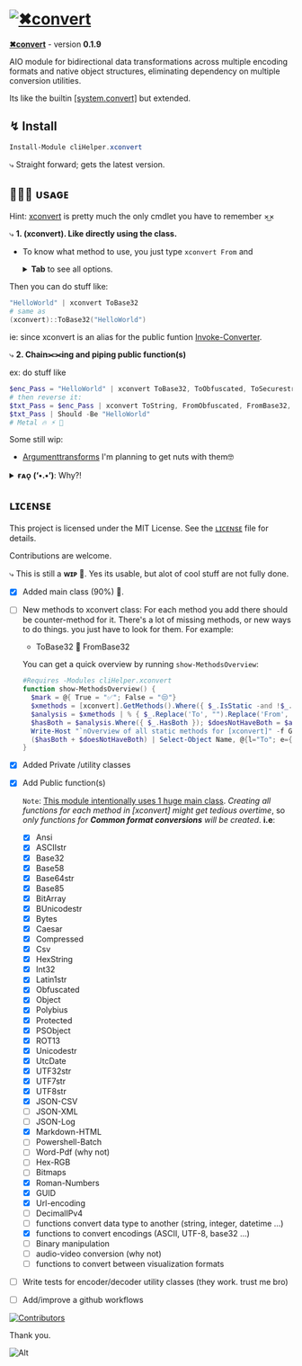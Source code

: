 # [![✖convert](https://github.com/user-attachments/assets/777c32d2-d5bc-4298-9ac9-38fc3e9c8ad9)](https://alainqtec.dev/clihelper-modules/xconvert)

<p><b><a href="https://powershellgallery.com/packages/cliHelper.xconvert">✖convert</a></b> - version <b>0.1.9</b></p>

AIO module for bidirectional data transformations across multiple encoding formats and native object structures, eliminating dependency on multiple conversion utilities.

<p>
Its like the builtin <a href="https://learn.microsoft.com/en-us/dotnet/fundamentals/runtime-libraries/system-convert">[system.convert]</a> but extended.
</br>
</p>

## ↯ Install

```PowerShell
Install-Module cliHelper.xconvert
```

⤷ Straight forward; gets the latest version.

## 🧑🏻‍💻 ᴜsᴀɢᴇ

<p>
Hint: <a href="./Public/Invoke-Converter.ps1">xconvert</a> is pretty much the only cmdlet
you have to remember ×͜×

</p>

⤷ **1. (xconvert). Like directly using the class.**

- To know what method to use, you just type `xconvert From` and <details>
  <summary><b>Tab</b> to see all options.</summary>

  xconvert From `Tab`

  gives this output

  [![from tab](https://github.com/user-attachments/assets/6a2ed842-ee1e-4b6f-8309-c483e8b0eade)](https://alainqtec.dev/clihelper-modules/xconvert)

  `or` xconvert To `Tab`

  [![to tab](https://github.com/user-attachments/assets/b7168891-deb2-42f9-8c44-af2f17bc174e)](https://alainqtec.dev/clihelper-modules/xconvert)

</details>

Then you can do stuff like:

```PowerShell
"HelloWorld" | xconvert ToBase32
# same as
(xconvert)::ToBase32("HelloWorld")
```

<p>
ie: since xconvert is an alias for the public funtion <a href="./Public/Invoke-Converter.ps1">Invoke-Converter</a>.
</p>

⤷ **2. Chain⫘⫘ing and piping public function(s)**

ex: do stuff like

```PowerShell
$enc_Pass = "HelloWorld" | xconvert ToBase32, ToObfuscated, ToSecurestring
# then reverse it:
$txt_Pass = $enc_Pass | xconvert ToString, FromObfuscated, FromBase32, ToUTF8str
$txt_Pass | Should -Be "HelloWorld"
# Metal 🔥 ⚡︎ 🤘
```

Some still wip:

- [Argumenttransforms](https://learn.microsoft.com/en-us/dotnet/api/system.management.automation.argumenttransformationattribute)
  I'm planning to get nuts with them🤓

<details>
  <summary><b>ғᴀᴏ̨ (‘•.•’)</b>: Why?!</summary>

⤷ **PowerShell has limited built-in Support for Some Formats**.

<p>
For me, this is like a fun and AIO solution to extend that
functionality.
</p>

- While PowerShell excels at handling common file formats(JSON, XML, CSV) and
  [data types](https://learn.microsoft.com/en-us/powershell/scripting/lang-spec/chapter-06?view=powershell-7.4),
  users may find limited built-in support for less common file types,
  necessitating additional modules.

  `Example`: Converting excel Files often result in
  [corrupted files](https://forums.powershell.org/t/converting-excel-files-in-powershell/10807).

The goal is simple, to make [xconvert] the <b>best module to convert</b> objects
in powershell.

</details>

## ʟɪᴄᴇɴsᴇ

This project is licensed under the MIT License. See the
[ʟɪᴄᴇɴsᴇ](https://alain.MIT-license.org) file for details.

<!-- ## sᴘᴏɴsᴏʀ?

If this tool saves your time and you want to support me;
<a href="https://www.paypal.com/donate/?hosted_button_id=3LA3EUKRU6722">
<img src="https://img.shields.io/static/v1?logo=paypal&label=PayPal&logoColor=white&message=donate to alain&color=00457C"/>
</a>

[You can also share ideas, and provide feedback](https://github.com/chadnpc/cliHelper.xconvert/discussions/1). -->

Contributions are welcome.

⤷ This is still a **ᴡɪᴘ 🚧**. Yes its usable, but alot of cool stuff are not
fully done.

- [x] Added main class (90%) 🎉.
- [ ] New methods to xconvert class: For each method you add there should be
      counter-method for it. There's a lot of missing methods, or new ways to do
      things. you just have to look for them. For example:
  - ToBase32 💱 FromBase32

  You can get a quick overview by running `show-MethodsOverview`:

  ```PowerShell
  #Requires -Modules cliHelper.xconvert
  function show-MethodsOverview() {
    $mark = @{ True = "✅"; False = "😒"}
    $xmethods = [xconvert].GetMethods().Where({ $_.IsStatic -and !$_.IsHideBySig }).name | Sort-Object -Unique;
    $analysis = $xmethods | % { $_.Replace('To', "").Replace('From', "") } | Sort-Object -Unique | Select-Object @{l="Name"; e={$_} }, @{l='HasBoth'; e={ $xmethods -contains "To$_" -and $xmethods -contains "From$_" }};
    $hasBoth = $analysis.Where({ $_.HasBoth }); $doesNotHaveBoth = $analysis.Where({ !$_.HasBoth });
    Write-Host "`nOverview of all static methods for [xconvert]" -f Green;
    ($hasBoth + $doesNotHaveBoth) | Select-Object Name, @{l="To"; e={ $mark[[string]($xmethods -contains "To$($_.Name)")] }}, @{l="From"; e={ $mark[[string]($xmethods -contains "From$($_.Name)")] } } | Format-Table
  }
  ```
- [x] Added Private /utility classes
- [x] Add Public function(s)

  `Note`: [This module intentionally uses 1 huge main class](). _Creating all
  functions for each method in [xconvert] might get tedious overtime_, so _only
  functions for **Common format conversions** will be created_. **i.e**:
  - [x] Ansi
  - [x] ASCIIstr
  - [x] Base32
  - [x] Base58
  - [x] Base64str
  - [x] Base85
  - [x] BitArray
  - [x] BUnicodestr
  - [x] Bytes
  - [x] Caesar
  - [x] Compressed
  - [x] Csv
  - [x] HexString
  - [x] Int32
  - [x] Latin1str
  - [x] Obfuscated
  - [x] Object
  - [x] Polybius
  - [x] Protected
  - [x] PSObject
  - [x] ROT13
  - [x] Unicodestr
  - [x] UtcDate
  - [x] UTF32str
  - [x] UTF7str
  - [x] UTF8str
  - [x] JSON-CSV
  - [ ] JSON-XML
  - [ ] JSON-Log
  - [x] Markdown-HTML
  - [ ] Powershell-Batch
  - [ ] Word-Pdf (why not)
  - [ ] Hex-RGB
  - [ ] Bitmaps
  - [x] Roman-Numbers
  - [X] GUID
  - [x] Url-encoding
  - [ ] DecimalIPv4
  - [ ] functions convert data type to another (string, integer, datetime ...)
  - [x] functions to convert encodings (ASCII, UTF-8, base32 ...)
  - [ ] Binary manipulation
  - [ ] audio-video conversion (why not)
  - [ ] functions to convert between visualization formats
- [ ] Write tests for encoder/decoder utility classes (they work. trust me bro)

- [ ] Add/improve a github workflows

[![Contributors](https://contrib.rocks/image?repo=chadnpc/cliHelper.xconvert)](https://github.com/chadnpc/cliHelper.xconvert/graphs/contributors)

Thank you.

![Alt](https://repobeats.axiom.co/api/embed/d89af108bf024aef37b230136bf3883b83aa8386.svg "Repobeats analytics image")

